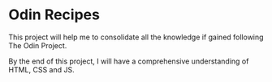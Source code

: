 # Odin Recipes

This project will help me to consolidate all the knowledge if gained following The Odin Project.

By the end of this project, I will have a comprehensive understanding of HTML, CSS and JS.
